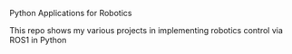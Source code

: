 Python Applications for Robotics

This repo shows my various projects in implementing robotics control via ROS1 in Python